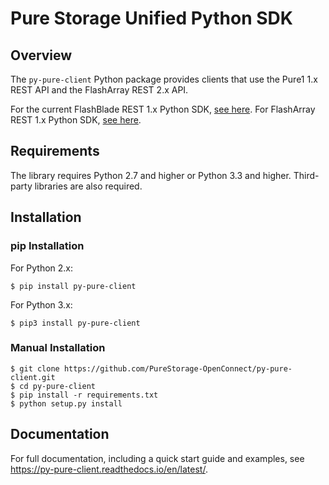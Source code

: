 # Pure Storage Unified Python SDK

## Overview

The `py-pure-client` Python package provides clients that use the Pure1 1.x REST API
and the FlashArray REST 2.x API.

For the current FlashBlade REST 1.x Python SDK, [see here](https://github.com/purestorage/purity_fb_python_client).
For FlashArray REST 1.x Python SDK, [see here](https://pypi.org/projects/purestorage).

## Requirements

The library requires Python 2.7 and higher or Python 3.3 and higher. Third-party
libraries are also required.

## Installation

### pip Installation
For Python 2.x:
```
$ pip install py-pure-client
```
For Python 3.x:
```
$ pip3 install py-pure-client
```

### Manual Installation
```
$ git clone https://github.com/PureStorage-OpenConnect/py-pure-client.git
$ cd py-pure-client
$ pip install -r requirements.txt
$ python setup.py install
```

## Documentation

For full documentation, including a quick start guide and examples, see https://py-pure-client.readthedocs.io/en/latest/.
